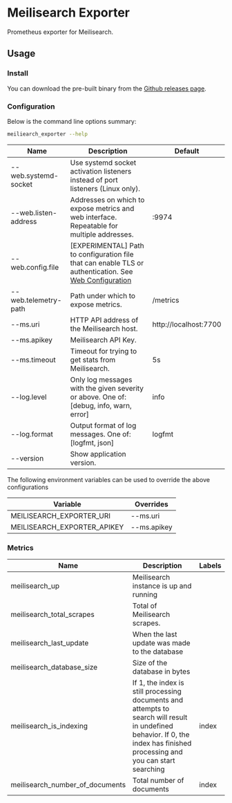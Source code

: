 # Meilisearch Exporter

Prometheus exporter for Meilisearch.

## Usage

### Install

You can download the pre-built binary from the [Github releases page](https://github.com/scottaglia/meilisearch_exporter/releases).

### Configuration

Below is the command line options summary:

```bash
meiliearch_exporter --help
```

| Name                 | Description                                                                                | Default               |
|----------------------|--------------------------------------------------------------------------------------------|-----------------------|
| --web.systemd-socket | Use systemd socket activation listeners instead of port listeners (Linux only).            |                       |
| --web.listen-address | Addresses on which to expose metrics and web interface. Repeatable for multiple addresses. | :9974                 |
| --web.config.file    | [EXPERIMENTAL] Path to configuration file that can enable TLS or authentication. See [Web Configuration](https://github.com/prometheus/exporter-toolkit/blob/master/docs/web-configuration.md)   |                       |
| --web.telemetry-path | Path under which to expose metrics.                                                        | /metrics              |
| --ms.uri             | HTTP API address of the Meilisearch host.                                                  | http://localhost:7700 |
| --ms.apikey          | Meilisearch API Key.                                                                       |                       |
| --ms.timeout         | Timeout for trying to get stats from Meilisearch.                                          | 5s                    |
| --log.level          | Only log messages with the given severity or above. One of: [debug, info, warn, error]     | info                  |
| --log.format         | Output format of log messages. One of: [logfmt, json]                                      | logfmt                |
| --version            | Show application version.                                                                  |                       |


The following environment variables can be used to override the above configurations

| Variable                    | Overrides    |
|-----------------------------|--------------|
| MEILISEARCH_EXPORTER_URI    | --ms.uri     |
| MEILISEARCH_EXPORTER_APIKEY | --ms.apikey  |


### Metrics

| Name                            | Description                                                                                                                                                                 | Labels |
|---------------------------------|-----------------------------------------------------------------------------------------------------------------------------------------------------------------------------|--------|
| meilisearch_up                  | Meilisearch instance is up and running                                                                                                                                      |        |
| meilisearch_total_scrapes       | Total of Meilisearch scrapes.                                                                                                                                               |        |
| meilisearch_last_update         | When the last update was made to the database                                                                                                                               |        |
| meilisearch_database_size       | Size of the database in bytes                                                                                                                                               |        |
| meilisearch_is_indexing         | If 1, the index is still processing documents and attempts to search will result in undefined behavior. If 0, the index has finished processing and you can start searching | index  |
| meilisearch_number_of_documents | Total number of documents                                                                                                                                                   | index  |
